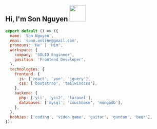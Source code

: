 <h2>Hi, I'm Son Nguyen <img src="https://camo.githubusercontent.com/40dff491d4e8123af55298ef908faedb66c463e5/68747470733a2f2f6d656469612e67697068792e636f6d2f6d656469612f57556c706c634d704f43456d5447427442572f67697068792e676966" width="50"></h2>

```javascript
export default () => ({
  name: 'Son Nguyen',
  emai: 'sono.online@gmail.com',
  pronouns: 'He' | 'Him',
  workspace: {
    company: 'SOLID Engineer',
    position: 'Frontend Developer',
  },
  technologies: {
    frontend: {
      js: ['react', 'vue', 'jquery'],
      css: ['bootstrap', 'tailwindcss'],
    },
    backend: {
      php: ['yii', 'yii2', 'laravel'],
      databases: ['mysql', 'couchbase', 'mongodb'],
    },
  },
  hobbies: ['coding', 'video game', 'guitar', 'gundam', 'beer'],
});
```
